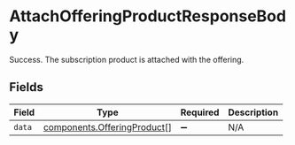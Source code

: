 # AttachOfferingProductResponseBody

Success. The subscription product is attached with the offering.


## Fields

| Field                                                                      | Type                                                                       | Required                                                                   | Description                                                                |
| -------------------------------------------------------------------------- | -------------------------------------------------------------------------- | -------------------------------------------------------------------------- | -------------------------------------------------------------------------- |
| `data`                                                                     | [components.OfferingProduct](../../models/components/offeringproduct.md)[] | :heavy_minus_sign:                                                         | N/A                                                                        |